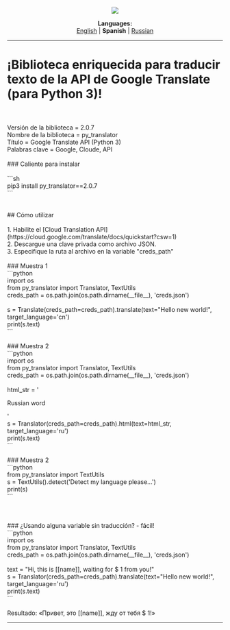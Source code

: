 <p align="center"><img src="https://github.com/markolofsen/py_translator//blob/master/.banners/banner_es.png?raw=1" /></p>
<p align="center"><b>Languages:</b><br /><a href="https://github.com/markolofsen/py_translator/blob/master/README.md">English</a> | <b>Spanish</b> | <a href="https://github.com/markolofsen/py_translator/blob/master/README_ru.md">Russian</a></p>

---

# ¡Biblioteca enriquecida para traducir texto de la API de Google Translate (para Python 3)!<br /><br />Versión de la biblioteca = 2.0.7<br />Nombre de la biblioteca = py_translator<br />Título = Google Translate API (Python 3)<br />Palabras clave = Google, Cloude, API<br /><br />### Caliente para instalar<br /><br />```sh<br />pip3 install py_translator==2.0.7<br />```<br /><br /><br />## Cómo utilizar<br /><br />1. Habilite el [Cloud Translation API] (https://cloud.google.com/translate/docs/quickstart?csw=1)<br />2. Descargue una clave privada como archivo JSON.<br />3. Especifique la ruta al archivo en la variable &quot;creds_path&quot;<br /><br />### Muestra 1<br />```python<br />import os<br />from py_translator import Translator, TextUtils<br />creds_path = os.path.join(os.path.dirname(__file__), 'creds.json')<br /><br />s = Translate(creds_path=creds_path).translate(text="Hello new world!", target_language='cn')<br />print(s.text)<br />```<br /><br />### Muestra 2<br />```python<br />import os<br />from py_translator import Translator, TextUtils<br />creds_path = os.path.join(os.path.dirname(__file__), 'creds.json')<br /><br />html_str = '<p>Russian word</p>'<br />s = Translator(creds_path=creds_path).html(text=html_str, target_language='ru')<br />print(s.text)<br />```<br /><br />### Muestra 2<br />```python<br />from py_translator import TextUtils<br />s = TextUtils().detect('Detect my language please...')<br />print(s)<br />```<br /><br /><br /><br />### ¿Usando alguna variable sin traducción? - fácil!<br />```python<br />import os<br />from py_translator import Translator, TextUtils<br />creds_path = os.path.join(os.path.dirname(__file__), 'creds.json')<br /><br />text = "Hi, this is [[name]], waiting for $ 1 from you!"<br />s = Translator(creds_path=creds_path).translate(text="Hello new world!", target_language='ru')<br />print(s.text)<br />```<br /><br />Resultado: «Привет, это [[name]], жду от тебя $ 1!»

---

